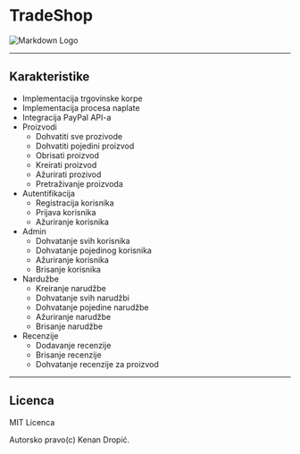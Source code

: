 # TradeShop

![Markdown Logo](/uploads/TradeShop.jpg)

---

## Karakteristike

- Implementacija trgovinske korpe
- Implementacija procesa naplate
- Integracija PayPal API-a
- Proizvodi
  - Dohvatiti sve prozivode
  - Dohvatiti pojedini proizvod
  - Obrisati proizvod
  - Kreirati proizvod
  - Ažurirati prozivod
  - Pretraživanje proizvoda
- Autentifikacija
  - Registracija korisnika
  - Prijava korisnika
  - Ažuriranje korisnika
- Admin
  - Dohvatanje svih korisnika
  - Dohvatanje pojedinog korisnika
  - Ažuriranje korisnika
  - Brisanje korisnika
- Nardužbe
  - Kreiranje narudžbe
  - Dohvatanje svih narudžbi
  - Dohvatanje pojedine narudžbe
  - Ažuriranje narudžbe
  - Brisanje narudžbe
- Recenzije
  - Dodavanje recenzije
  - Brisanje recenzije
  - Dohvatanje recenzije za proizvod

---

## Licenca

MIT Licenca

Autorsko pravo(c) Kenan Dropić.
